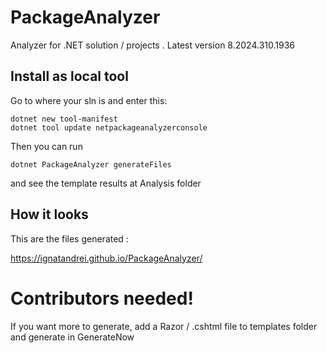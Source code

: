 # PackageAnalyzer

Analyzer for .NET solution / projects . Latest version 8.2024.310.1936


## Install as local tool

Go to where your sln is and enter this:
```
dotnet new tool-manifest
dotnet tool update netpackageanalyzerconsole
```

Then you can run

```
dotnet PackageAnalyzer generateFiles
```

and see the template results at Analysis folder


## How it looks

This are the files generated :

https://ignatandrei.github.io/PackageAnalyzer/

# Contributors needed!

If you want more to generate, add a Razor / .cshtml file to templates folder and generate in GenerateNow
